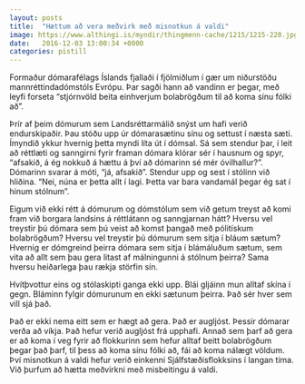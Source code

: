 ```yaml
---
layout: posts
title:  "Hættum að vera meðvirk með misnotkun á valdi"
image: https://www.althingi.is/myndir/thingmenn-cache/1215/1215-220.jpg
date:   2016-12-03 13:00:34 +0000
categories: pistill
---
```

Formaður dómarafélags Íslands fjallaði í fjölmiðlum í gær um niðurstöðu mannréttindadómstóls Evrópu. Þar sagði hann að vandinn er þegar, með leyfi forseta “stjórnvöld beita einhverjum bolabrögðum til að koma sínu fólki að”.

Þrír af þeim dómurum sem Landsréttarmálið snýst um hafi verið endurskipaðir. Þau stóðu upp úr dómarasætinu sínu og settust í næsta sæti. Ímyndið ykkur hvernig þetta myndi líta út í dómsal. Sá sem stendur þar, í leit að réttlæti og sanngirni fyrir framan dómara klórar sér í hausnum og spyr, “afsakið, á ég nokkuð á hættu á því að dómarinn sé mér óvilhallur?”. Dómarinn svarar á móti, “já, afsakið”. Stendur upp og sest í stólinn við hliðina. “Nei, núna er þetta allt í lagi. Þetta var bara vandamál þegar ég sat í hinum stólnum”. 

Eigum við ekki rétt á dómurum og dómstólum sem við getum treyst að komi fram við borgara landsins á réttlátann og sanngjarnan hátt? Hversu vel treystir þú dómara sem þú veist að komst þangað með pólitískum bolabrögðum? Hversu vel treystir þú dómurum sem sitja í bláum sætum? Hvernig er dómgreind þeirra dómara sem sitja í blámáluðum sætum, sem vita að allt sem þau gera litast af málningunni á stólnum þeirra? Sama hversu heiðarlega þau rækja störfin sín.

Hvítþvottur eins og stólaskipti ganga ekki upp. Blái gljáinn mun alltaf skína í gegn. Bláminn fylgir dómurunum en ekki sætunum þeirra. Það sér hver sem vill sjá það.

Það er ekki nema eitt sem er hægt að gera. Það er augljóst. Þessir dómarar verða að víkja. Það hefur verið augljóst frá upphafi. Annað sem þarf að gera er að koma í veg fyrir að flokkurinn sem hefur alltaf beitt bolabrögðum þegar það þarf, til þess að koma sínu fólki að, fái að koma nálægt völdum. Því misnotkun á valdi hefur verið einkenni Sjálfstæðisflokksins í langan tíma. Við þurfum að hætta meðvirkni með misbeitingu á valdi.
